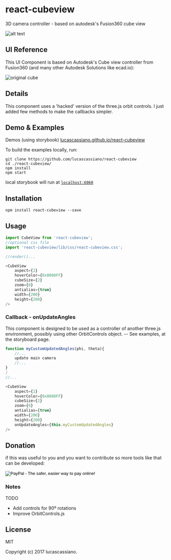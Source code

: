 # react-cubeview

3D camera controller - based on autodesk's Fusion360 cube view 

![alt text](https://github.com/lucascassiano/react-cubeview/raw/master/docs/cubeview.gif)

## UI Reference
This UI Component is based on Autodesk's Cube view controller from Fusion360 (and many other Autodesk Solutions like ecad.io):

![original cube](https://github.com/lucascassiano/react-cubeview/raw/master/docs/original.gif)

## Details
This component uses a 'hacked' version of the three.js orbit controls. I just added few methods to make the callbacks simpler.

## Demo & Examples

Demos (using storybook)
 [lucascassiano.github.io/react-cubeview](http://lucascassiano.github.io/react-cubeview/)

To build the examples locally, run:

```
git clone https://github.com/lucascassiano/react-cubeview
cd ./react-cubeview/
npm install
npm start
```

local storybook will run at [`localhost:6060`](http://localhost:6060)

## Installation

```
npm install react-cubeview --save
```

## Usage

```js
import CubeView from 'react-cubeview';
//optional css file
import 'react-cubeview/lib/css/react-cubeview.css';

//render()...

<CubeView 
    aspect={1} 
    hoverColor={0x0088FF} 
    cubeSize={2} 
    zoom={6} 
    antialias={true} 
    width={200}
    height={200}
/>

```

### Callback - onUpdateAngles
This component is designed to be used as a controller of another three.js environment, possibly using other OrbitControls object. -- See examples, at the storyboard page.
```js
function myCustomUpdatedAngles(phi, theta){
    //...
    update main camera
    //...
}
/
//...

<CubeView 
    aspect={1} 
    hoverColor={0x0088FF} 
    cubeSize={2} 
    zoom={6} 
    antialias={true} 
    width={200}
    height={200}
    onUpdateAngles={this.myCustomUpdatedAngles} 
/>

```

## Donation
if this was useful to you and you want to contribute so more tools like that can be developed:
<form action="https://www.paypal.com/cgi-bin/webscr" method="post" target="_top">
<input type="hidden" name="cmd" value="_s-xclick">
<input type="hidden" name="hosted_button_id" value="H8KLQJXPQTZUJ">
<input type="image" src="https://www.paypalobjects.com/en_US/i/btn/btn_donate_LG.gif" border="0" name="submit" alt="PayPal - The safer, easier way to pay online!">
<img alt="" border="0" src="https://www.paypalobjects.com/en_US/i/scr/pixel.gif" width="1" height="1">
</form>

### Notes
TODO

- Add controls for 90º rotations
- Improve OrbitControls.js

## License

MIT

Copyright (c) 2017 lucascassiano.

